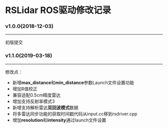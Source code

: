 # RSLidar ROS驱动修改记录

### v1.0.0(2018-12-03)
---
初版提交

### v1.1.0(2019-03-18)
---
修改点：
* 新增**max_distance**和**min_distance**参数Launch文件设置功能
* 增加R值校正
* 兼容适配0.5cm精度雷达
* 增加支持反射率模式3
* 新增支持解析雷达**双回波模式**数据
* 将多雷达同步功能的获取时间戳代码从input.cc移到rsdriver.cpp
* 增加**resolution**和**intensity**通过launch文件设置

